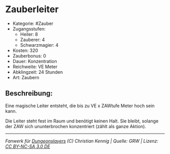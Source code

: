 # Zauberleiter

- Kategorie: #Zauber
- Zugangsstufen:
  - Heiler: 8
  - Zauberer: 4
  - Schwarzmagier: 4
- Kosten: 320
- Zauberbonus: 0
- Dauer: Konzentration
- Reichweite: VE Meter
- Abklingzeit: 24 Stunden
- Art: Zaubern

## Beschreibung:

Eine magische Leiter entsteht, die bis zu VE x ZAWtufe Meter hoch sein kann.

Die Leiter steht fest im Raum und benötigt keinen Halt. Sie bleibt, solange der ZAW sich ununterbrochen konzentriert (zählt als ganze Aktion).

---

_Fanwerk für [Dungeonslayers](https://www.dungeonslayers.net/) (C) Christian Kennig | Quelle: GRW | Lizenz: [CC BY-NC-SA 3.0 DE](https://creativecommons.org/licenses/by-nc-sa/3.0/de/)_
